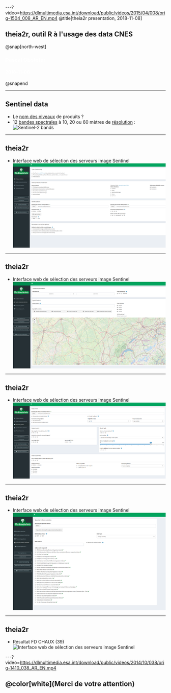 ---?video=https://dlmultimedia.esa.int/download/public/videos/2015/04/008/orig-1504_008_AR_EN.mp4
@title[theia2r presentation, 2018-11-08]

## theia2r, outil R à l'usage des data CNES

@snap[north-west]
<h3><span style="color:white;">Pascal Obstétar</span></h3>
<h4><span style="color:white;">2018-11-08</span></h4>
@snapend 


---
## Sentinel data
- Le [nom des niveaux](http://www.cesbio.ups-tlse.fr/multitemp/?p=2766) de produits ?
- 12 [bandes spectrales](https://sentinel.esa.int/web/sentinel/user-guides/sentinel-2-msi/resolutions/radiometric) à 10, 20 ou 60 mètres de [résolution](https://sentinel.esa.int/web/sentinel/user-guides/sentinel-2-msi/resolutions/spatial) :
    ![Sentinel-2 bands](https://landsat.gsfc.nasa.gov/wp-content/uploads/2015/06/Landsat.v.Sentinel-2.png)


---
## theia2r
- Interface web de sélection des serveurs image Sentinel
![Interface web de sélection des serveurs image Sentinel](https://github.com/pobsteta/theia2r_presentation/raw/master/images/theia01.png)

---
## theia2r
- Interface web de sélection des serveurs image Sentinel
![Interface web de sélection des serveurs image Sentinel](https://github.com/pobsteta/theia2r_presentation/raw/master/images/theia02.png)

---
## theia2r
- Interface web de sélection des serveurs image Sentinel
![Interface web de sélection des serveurs image Sentinel](https://github.com/pobsteta/theia2r_presentation/raw/master/images/theia03.png)

---
## theia2r
- Interface web de sélection des serveurs image Sentinel
![Interface web de sélection des serveurs image Sentinel](https://github.com/pobsteta/theia2r_presentation/raw/master/images/theia04.png)

---
## theia2r
- Résultat FD CHAUX (39)
![Interface web de sélection des serveurs image Sentinel](https://github.com/pobsteta/theia2r_presentation/raw/master/images/ndvi.png)


---?video=https://dlmultimedia.esa.int/download/public/videos/2014/10/038/orig-1410_038_AR_EN.mp4

## @color[white](Merci de votre attention)
